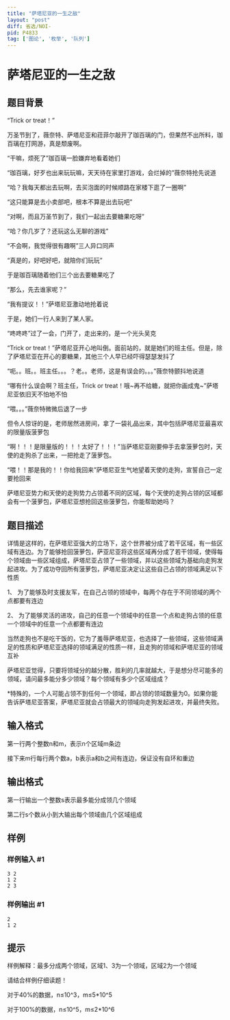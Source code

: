 ```yaml
---
title: "萨塔尼亚的一生之敌"
layout: "post"
diff: 省选/NOI-
pid: P4833
tag: ['图论', '枚举', '队列']
---
```

# 萨塔尼亚的一生之敌
## 题目背景

“Trick or treat！”

万圣节到了，薇奈特、萨塔尼亚和菈菲尔敲开了珈百璃的门，但果然不出所料，珈百璃在打网游，真是颓废啊。

“干嘛，烦死了”珈百璃一脸嫌弃地看着她们

“珈百璃，好歹也出来玩玩嘛，天天待在家里打游戏，会烂掉的”薇奈特抢先说道

“哈？我每天都出去玩啊，去买泡面的时候顺路在家楼下逛了一圈啊”

“这只能算是去小卖部吧，根本不算是出去玩吧”

“对啊，而且万圣节到了，我们一起出去要糖果吃呀”

“哈？你几岁了？还玩这么无聊的游戏”

“不会啊，我觉得很有趣啊”三人异口同声

“真是的，好吧好吧，就陪你们玩玩”

于是珈百璃随着他们三个出去要糖果吃了

“那么，先去谁家呢？”

“我有提议！！”萨塔尼亚激动地抢着说

于是，她们一行人来到了某人家。

“咚咚咚”过了一会，门开了，走出来的，是一个光头吴克

“Trick or treat！”萨塔尼亚开心地叫倒。面前站的，就是她们的班主任。但是，除了萨塔尼亚在开心的要糖果，其他三个人早已经吓得瑟瑟发抖了

“呃。。班。。班主任。。。？老。。老师，这是有误会的。。。”薇奈特颤抖地说道

“哪有什么误会啊？班主任，Trick or treat！哦~再不给糖，就把你画成鬼~”萨塔尼亚依旧天不怕地不怕

“喂。。。”薇奈特微微后退了一步

但令人惊讶的是，老师居然进房间，拿了一袋礼品出来，其中包括萨塔尼亚最喜欢的限量版菠萝包

“啊！！！是限量版的！！！太好了！！！”当萨塔尼亚刚要伸手去拿菠萝包时，天使的走狗杀了出来，一把抢走了菠萝包。

“喂！！那是我的！！你给我回来”萨塔尼亚生气地望着天使的走狗，宣誓自己一定要抢回来

萨塔尼亚势力和天使的走狗势力占领着不同的区域，每个天使的走狗占领的区域都会有一个菠萝包，萨塔尼亚想抢回这些菠萝包，你能帮助她吗？

## 题目描述

详情是这样的，在萨塔尼亚强大的立场下，这个世界被分成了若干区域，有一些区域有连边。为了能够抢回菠萝包，萨亚尼亚将这些区域再分成了若干领域，使得每个领域由一些区域组成，萨塔尼亚占领了一些领域，并以这些领域为基础向走狗发起进攻。为了成功夺回所有菠萝包，萨塔尼亚决定让这些自己占领的领域满足以下性质

1、    为了能够及时支援友军，在自己占领的领域中，每两个存在于不同领域的两个点都要有连边

2、    为了能够灵活的进攻，自己的任意一个领域中的任意一个点和走狗占领的任意一个领域中的任意一个点都要有连边

当然走狗也不是吃干饭的，它为了羞辱萨塔尼亚，也选择了一些领域，这些领域满足的性质和萨塔尼亚选择的领域满足的性质一样，且走狗的领域和萨塔尼亚的领域互补

萨塔尼亚觉得，只要将领域分的越分散，胜利的几率就越大，于是想分尽可能多的领域，请问最多能分多少领域？每个领域有多少个区域组成？

\*特殊的，一个人可能占领不到任何一个领域，即占领的领域数量为0。如果你能告诉萨塔尼亚答案，萨塔尼亚就会占领最大的领域向走狗发起进攻，并最终失败。

## 输入格式

第一行两个整数n和m，表示n个区域m条边

接下来m行每行两个数a，b表示a和b之间有连边，保证没有自环和重边

## 输出格式

第一行输出一个整数s表示最多能分成领几个领域

第二行s个数从小到大输出每个领域由几个区域组成

## 样例

### 样例输入 #1
```
3 2
1 2
2 3

```
### 样例输出 #1
```
2
1 2

```
## 提示

样例解释：最多分成两个领域，区域1、3为一个领域，区域2为一个领域

请结合样例仔细读题！

对于40%的数据，n≤10^3，m≤5\*10^5

对于100%的数据，n≤10^5，m≤2\*10^6

